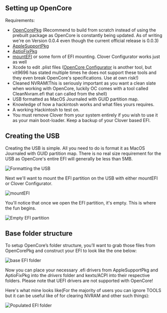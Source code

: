 ## Setting up OpenCore

Requirements:

* [OpenCorePkg](https://github.com/acidanthera/OpenCorePkg/releases) \(Recommend to build from scratch instead of using the prebuilt package as OpenCore is constantly being updated. As of writing we're on Version 0.0.4 even though the current official release is 0.0.3\)
* [AppleSupportPkg](https://github.com/acidanthera/AppleSupportPkg/releases)
* [AptioFixPkg](https://github.com/acidanthera/AptioFixPkg/releases)
* [mountEFI](https://github.com/corpnewt/MountEFI) or some form of EFI mounting. Clover Configurator works just as well
* Xcode to edit .plist files \([OpenCore Configurator](https://www.insanelymac.com/forum/topic/338686-opencore-configurator/) is another tool, but vit9696 has stated multiple times he does not support these tools and they even break OpenCore's specifications. Use at own risk!\)
* Cleaned NVRAM\(This is seriously important as you want a clean slate when working with OpenCore, luckily OC comes with a tool called CleanNvram.efi that can called from the shell\)
* USB formatted as MacOS Journaled with GUID partition map.
* Knowledge of how a hackintosh works and what files yours requires.
* A working Hackintosh to test on.
* You must remove Clover from your system entirely if you wish to use it as your main boot-loader. Keep a backup of your Clover based EFI.

## Creating the USB

Creating the USB is simple. All you need to do is format it as MacOS Journaled with GUID partition map. There is no real size requirement for the USB as OpenCore's entire EFI will generally be less than 5MB.

![Formatting the USB](https://i.imgur.com/5uTJbgI.png)

Next we'll want to mount the EFI partition on the USB with either mountEFI or Clover Configurator.

![mountEFI](https://i.imgur.com/4l1oK8i.png)

You'll notice that once we open the EFI partition, it's empty. This is where the fun begins.

![Empty EFI partition](https://i.imgur.com/EDeZB3u.png)

## Base folder structure

To setup OpenCore’s folder structure, you’ll want to grab those files from OpenCorePkg and construct your EFI to look like the one below:

![base EFI folder](https://i.imgur.com/YvRWHgI.png)

Now you can place your necessary .efi drivers from AppleSupportPkg and AptioFixPkg into the _drivers_ folder and kexts/ACPI into their respective folders. Please note that UEFI drivers are not supported with OpenCore!

Here's what mine looks like\(For the majority of users you can ignore TOOLS but it can be useful like of for clearing NVRAM and other such things\):

![Populated EFI folder](https://i.imgur.com/ymeHycR.png)

